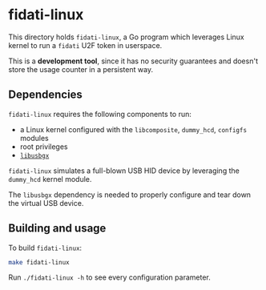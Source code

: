 # fidati-linux

This directory holds `fidati-linux`, a Go program which leverages Linux kernel to run a `fidati` U2F token in userspace.

This is a **development tool**, since it has no security guarantees and doesn't store the usage counter in a persistent way.

## Dependencies

`fidati-linux` requires the following components to run:

 - a Linux kernel configured with the `libcomposite`, `dummy_hcd`, `configfs` modules
 - root privileges
 - [`libusbgx`](https://github.com/libusbgx/libusbgx)

`fidati-linux` simulates a full-blown USB HID device by leveraging the `dummy_hcd` kernel module.

The `libusbgx` dependency is needed to properly configure and tear down the virtual USB device.

## Building and usage

To build `fidati-linux`:

```bash
make fidati-linux
```

Run `./fidati-linux -h` to see every configuration parameter.
